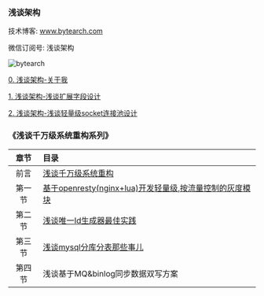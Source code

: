 ### 浅谈架构



技术博客: www.bytearch.com

微信订阅号: 浅谈架构

![bytearch](http://storage.bytearch.com/images/qrcode_demo_bytearch.jpg)

[0. 浅谈架构-关于我](src/about.md)

[1. 浅谈架构-浅谈扩展字段设计](src/field_extension.md)

[2. 浅谈架构-浅谈轻量级socket连接池设计](src/socket_pool.md)

### 《浅谈千万级系统重构系列》

|章节| 目录|
|:---:|:----|
|前言|[浅谈千万级系统重构](./src/restruct/restruct.md)|
|第一节|[基于openresty(nginx+lua)开发轻量级,按流量控制的灰度模块](./src/restruct/openresty_proxy.md)|
|第二节|[浅谈唯一Id生成器最佳实践](./src/restruct/sequenceId.md)|
|第三节|[浅谈mysql分库分表那些事儿](./src/restruct/mysql_shard.md)|
|第四节|浅谈基于MQ&binlog同步数据双写方案|